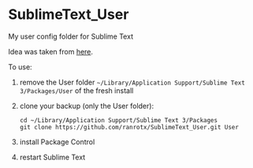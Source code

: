 # SublimeText_User
My user config folder for Sublime Text

Idea was taken from [here](https://forum.sublimetext.com/t/what-s-the-best-way-to-backup-the-st3-configuration/25494/3).

To use:

1. remove the User folder `~/Library/Application Support/Sublime Text 3/Packages/User` of the fresh install
2. clone your backup (only the User folder):

    ```
    cd ~/Library/Application Support/Sublime Text 3/Packages
    git clone https://github.com/ranrotx/SublimeText_User.git User
    ```

3. install Package Control
4. restart Sublime Text
